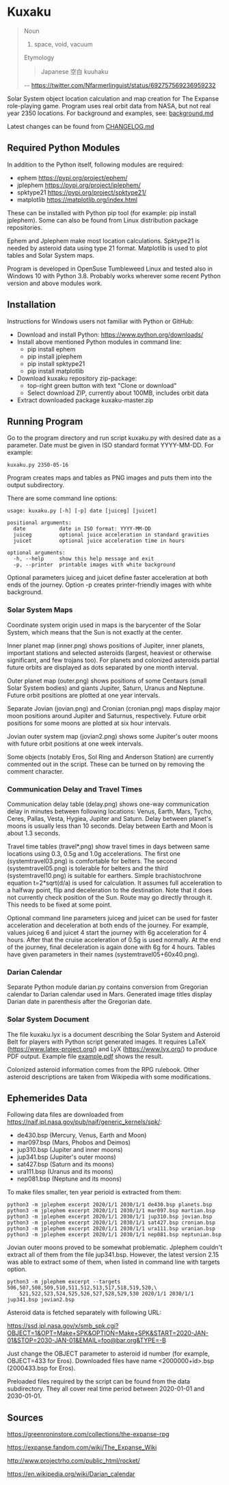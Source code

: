 # Kuxaku

>Noun
>
>1. space, void, vacuum
>
>Etymology
>
>>Japanese 空白 kuuhaku
>
> -- <https://twitter.com/Nfarmerlinguist/status/692757569236959232>

Solar System object location calculation and map creation for The Expanse role-playing game. Program uses real orbit data from NASA, but not real year 2350 locations. For background and examples, see: [background.md](background.md)

Latest changes can be found from [CHANGELOG.md](CHANGELOG.md)

## Required Python Modules

In addition to the Python itself, following modules are required:

- ephem <https://pypi.org/project/ephem/>
- jplephem <https://pypi.org/project/jplephem/>
- spktype21 <https://pypi.org/project/spktype21/>
- matplotlib <https://matplotlib.org/index.html>

These can be installed with Python pip tool (for example: pip install jplephem). Some can also be found from Linux distribution package repositories.

Ephem and Jplephem make most location calculations. Spktype21 is needed by asteroid data using type 21 format. Matplotlib is used to plot tables and Solar System maps.

Program is developed in OpenSuse Tumbleweed Linux and tested also in Windows 10 with Python 3.8. Probably works wherever some recent Python version and above modules work.

## Installation

Instructions for Windows users not familiar with Python or GitHub:

- Download and install Python: <https://www.python.org/downloads/>
- Install above mentioned Python modules in command line:
	- pip install ephem
	- pip install jplephem
	- pip install spktype21
	- pip install matplotlib
- Download kuxaku repository zip-package:
	- top-right green button with text "Clone or download"
	- Select download ZIP, currently about 100MB, includes orbit data
- Extract downloaded package kuxaku-master.zip

## Running Program

Go to the program directory and run script kuxaku.py with desired date as a parameter. Date must be given in ISO standard format YYYY-MM-DD. For example:

	kuxaku.py 2350-05-16

Program creates maps and tables as PNG images and puts them into the output subdirectory.

There are some command line options:

	usage: kuxaku.py [-h] [-p] date [juiceg] [juicet]

	positional arguments:
	  date           date in ISO format: YYYY-MM-DD
	  juiceg         optional juice acceleration in standard gravities
	  juicet         optional juice acceleration time in hours

	optional arguments:
	  -h, --help     show this help message and exit
	  -p, --printer  printable images with white background

Optional parameters juiceg and juicet define faster acceleration at both ends of the journey. Option -p creates printer-friendly images with white background.

### Solar System Maps

Coordinate system origin used in maps is the barycenter of the Solar System, which means that the Sun is not exactly at the center.

Inner planet map (inner.png) shows positions of Jupiter, inner planets, important stations and selected asteroids (largest, heaviest or otherwise significant, and few trojans too). For planets and colonized asteroids partial future orbits are displayed as dots separated by one month interval.

Outer planet map (outer.png) shows positions of some Centaurs (small Solar System bodies) and giants Jupiter, Saturn, Uranus and Neptune. Future orbit positions are plotted at one year intervals.

Separate Jovian (jovian.png) and Cronian (cronian.png) maps display major moon positions around Jupiter and Saturnus, respectively. Future orbit positions for some moons are plotted at six hour intervals.

Jovian outer system map (jovian2.png) shows some Jupiter's outer moons with future orbit positions at one week intervals.

Some objects (notably Eros, Sol Ring and Anderson Station) are currently commented out in the script. These can be turned on by removing the comment character.

### Communication Delay and Travel Times

Communication delay table (delay.png) shows one-way communication delay in minutes between following locations: Venus, Earth, Mars, Tycho, Ceres, Pallas, Vesta, Hygiea, Jupiter and Saturn. Delay between planet's moons is usually less than 10 seconds. Delay between Earth and Moon is about 1.3 seconds.

Travel time tables (travel\*.png) show travel times in days between same locations using 0.3, 0.5g and 1.0g accelerations. The first one (systemtravel03.png) is comfortable for belters. The second (systemtravel05.png) is tolerable for belters and the third (systemtravel10.png) is suitable for earthers. Simple brachistochrone equation t=2*sqrt(d/a) is used for calculation. It assumes full acceleration to a halfway point, flip and deceleration to the destination. Note that it does not currently check position of the Sun. Route may go directly through it. This needs to be fixed at some point.

Optional command line parameters juiceg and juicet can be used for faster acceleration and deceleration at both ends of the journey. For example, values juiceg 6 and juicet 4 start the journey with 6g acceleration for 4 hours. After that the cruise acceleration of 0.5g is used normally. At the end of the journey, final deceleration is again done with 6g for 4 hours. Tables have given parameters in their names (systemtravel05+60x40.png).

### Darian Calendar

Separate Python module darian.py contains conversion from Gregorian calendar to Darian calendar used in Mars. Generated image titles display Darian date in parenthesis after the Gregorian date.

### Solar System Document

The file kuxaku.lyx is a document describing the Solar System and Asteroid Belt for players with Python script generated images. It requires LaTeX (<https://www.latex-project.org/>) and LyX (<https://www.lyx.org/>) to produce PDF output. Example file [example.pdf](example.pdf) shows the result.

Colonized asteroid information comes from the RPG rulebook. Other asteroid descriptions are taken from Wikipedia with some modifications.

## Ephemerides Data

Following data files are downloaded from <https://naif.jpl.nasa.gov/pub/naif/generic_kernels/spk/>:

- de430.bsp (Mercury, Venus, Earth and Moon)
- mar097.bsp (Mars, Phobos and Deimos)
- jup310.bsp (Jupiter and inner moons)
- jup341.bsp (Jupiter's outer moons)
- sat427.bsp (Saturn and its moons)
- ura111.bsp (Uranus and its moons)
- nep081.bsp (Neptune and its moons)

To make files smaller, ten year perioid is extracted from them:

	python3 -m jplephem excerpt 2020/1/1 2030/1/1 de430.bsp planets.bsp
	python3 -m jplephem excerpt 2020/1/1 2030/1/1 mar097.bsp martian.bsp
	python3 -m jplephem excerpt 2020/1/1 2030/1/1 jup310.bsp jovian.bsp
	python3 -m jplephem excerpt 2020/1/1 2030/1/1 sat427.bsp cronian.bsp
	python3 -m jplephem excerpt 2020/1/1 2030/1/1 ura111.bsp uranian.bsp
	python3 -m jplephem excerpt 2020/1/1 2030/1/1 nep081.bsp neptunian.bsp

Jovian outer moons proved to be somewhat problematic. Jplephem couldn't extract all of them from the file jup341.bsp. However, the latest version 2.15 was able to extract some of them, when listed in command line with targets option.

	python3 -m jplephem excerpt --targets 506,507,508,509,510,511,512,513,517,518,519,520,\
		521,522,523,524,525,526,527,528,529,530 2020/1/1 2030/1/1 jup341.bsp jovian2.bsp

Asteroid data is fetched separately with following URL:

<https://ssd.jpl.nasa.gov/x/smb_spk.cgi?OBJECT=1&OPT=Make+SPK&OPTION=Make+SPK&START=2020-JAN-01&STOP=2030-JAN-01&EMAIL=foo@bar.org&TYPE=-B>

Just change the OBJECT parameter to asteroid id number (for example, OBJECT=433 for Eros). Downloaded files have name <2000000+id>.bsp (2000433.bsp for Eros).

Preloaded files required by the script can be found from the data subdirectory. They all cover real time period between 2020-01-01 and 2030-01-01.

## Sources

<https://greenroninstore.com/collections/the-expanse-rpg>

<https://expanse.fandom.com/wiki/The_Expanse_Wiki>

<http://www.projectrho.com/public_html/rocket/>

<https://en.wikipedia.org/wiki/Darian_calendar>
